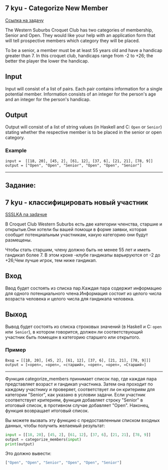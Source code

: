 ## 7 kyu - Categorize New Member
[Ссылка на задачу](https://www.codewars.com/kata/5502c9e7b3216ec63c0001aa "Categorize New Member")

The Western Suburbs Croquet Club has two categories of membership, Senior and Open. They would like your help with an application form that will tell prospective members which category they will be placed.

To be a senior, a member must be at least 55 years old and have a handicap greater than 7. In this croquet club, handicaps range from -2 to +26; the better the player the lower the handicap.
## Input

Input will consist of a list of pairs. Each pair contains information for a single potential member. Information consists of an integer for the person's age and an integer for the person's handicap.

## Output
Output will consist of a list of string values (in Haskell and C: `Open` or `Senior`) stating whether the respective member is to be placed in the senior or open category.

### Example

```
input =  [[18, 20], [45, 2], [61, 12], [37, 6], [21, 21], [78, 9]]
output = ["Open", "Open", "Senior", "Open", "Open", "Senior"]
```


---
## Задание:

## 7 kyu - классифицировать новый участник
[SSSLKA na зadaчue](https://www.codewars.com/kata/5502c9e7b3216ec63c0001aa "Категоризируйте новый участник")

В Croquet Club Western Suburbs есть две категории членства, старшие и открытые.Они хотели бы вашей помощи в форме заявки, которая сообщит потенциальным участникам, какую категорию они будут размещены.

Чтобы стать старшим, члену должно быть не менее 55 лет и иметь гандикап более 7. В этом кроке -клубе гандикапы варьируются от -2 до +26;Чем лучше игрок, тем ниже гандикап.
## Вход

Ввод будет состоять из списка пар.Каждая пара содержит информацию для одного потенциального члена.Информация состоит из целого числа возраста человека и целого числа для гандикапа человека.

## Выход
Вывод будет состоять из списка строковых значений (в Haskell и C: `open` или` Senior`), в котором говорится, должен ли соответствующий участник быть помещен в категорию старшего или открытого.

### Пример

```
Вход = [[18, 20], [45, 2], [61, 12], [37, 6], [21, 21], [78, 9]]]
output = [«open», «open», «старший», «open», «open», «Старший»]
```

---

Функция categorize_members принимает список пар, где каждая пара представляет возраст и гандикап участника. Затем она проходит по каждому участнику и проверяет, соответствует ли он критериям для категории "Senior", как указано в условии задачи. Если участник соответствует критериям, функция добавляет строку "Senior" в итоговый список, в противном случае добавляет "Open". Наконец, функция возвращает итоговый список.

Вы можете вызвать эту функцию с предоставленным списком входных данных, чтобы получить желаемый результат:

```python
input = [[18, 20], [45, 2], [61, 12], [37, 6], [21, 21], [78, 9]]
output = categorize_members(input)
print(output)
```
Это должно вывести:

```python
["Open", "Open", "Senior", "Open", "Open", "Senior"]
```